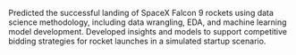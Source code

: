 Predicted the successful landing of SpaceX Falcon 9 rockets using data science methodology, including data wrangling, EDA, and machine learning model development.
Developed insights and models to support competitive bidding strategies for rocket launches in a simulated startup scenario.
